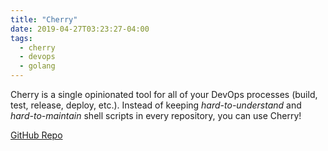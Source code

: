 ```yaml
---
title: "Cherry"
date: 2019-04-27T03:23:27-04:00
tags: 
  - cherry
  - devops
  - golang
---
```


Cherry is a single opinionated tool for all of your DevOps processes (build, test, release, deploy, etc.).
Instead of keeping _hard-to-understand_ and _hard-to-maintain_ shell scripts in every repository, you can use Cherry!

[GitHub Repo](https://github.com/moorara/cherry)

